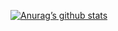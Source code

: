 [![Anurag’s github stats](https://github-readme-stats.vercel.app/api?username=yushi1007)](https://github.com/yushi1007)
